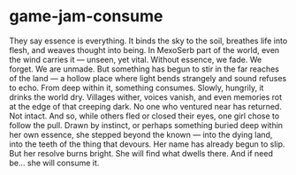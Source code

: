 # game-jam-consume

They say essence is everything.
It binds the sky to the soil, breathes life into flesh, and weaves thought into being. In MexoSerb part of the world, even the wind carries it — unseen, yet vital. Without essence, we fade. We forget. We are unmade.
But something has begun to stir in the far reaches of the land — a hollow place where light bends strangely and sound refuses to echo. From deep within it, something consumes. Slowly, hungrily, it drinks the world dry. Villages wither, voices vanish, and even memories rot at the edge of that creeping dark.
No one who ventured near has returned. Not intact.
And so, while others fled or closed their eyes, one girl chose to follow the pull.
Drawn by instinct, or perhaps something buried deep within her own essence, she stepped beyond the known — into the dying land, into the teeth of the thing that devours.
Her name has already begun to slip. But her resolve burns bright.
She will find what dwells there. And if need be… she will consume it.
